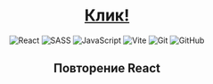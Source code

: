 <div align="center">

# [Клик!](https://dibrovgleb.github.io/reactapp/)

![React](https://img.shields.io/badge/React-181717?style=for-the-badge&logo=react&logoColor=61DAFB)
![SASS](https://img.shields.io/badge/Sass-181717?style=for-the-badge&logo=sass&logoColor=CC6699)
![JavaScript](https://img.shields.io/badge/JavaScript-181717?style=for-the-badge&logo=javascript&logoColor=F7DF1E)
![Vite](https://img.shields.io/badge/vite-181717?style=for-the-badge&logo=vite&logoColor=blue)
![Git](https://img.shields.io/badge/-Git-181717?style=for-the-badge&logo=git)
![GitHub](https://img.shields.io/badge/-GitHub-181717?style=for-the-badge&logo=github)

## Повторение React

</div>
